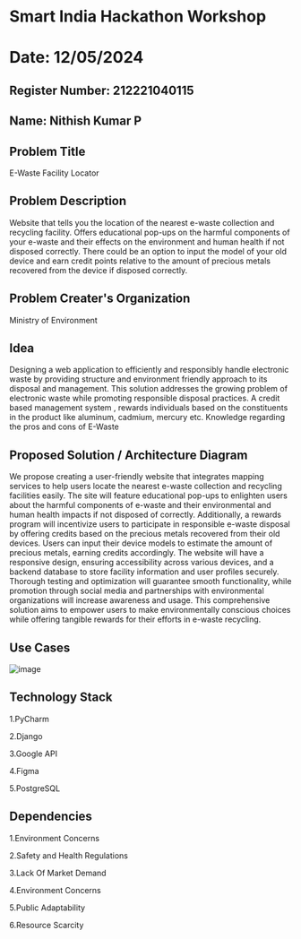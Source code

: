 # Smart India Hackathon Workshop
# Date: 12/05/2024
## Register Number: 212221040115
## Name: Nithish Kumar P
## Problem Title
E-Waste Facility Locator
## Problem Description
Website that tells you the location of the nearest e-waste collection and recycling facility. Offers educational pop-ups on the harmful components of your e-waste and their effects on the environment and human health if not disposed correctly. There could be an option to input the model of your old device and earn credit points relative to the amount of precious metals recovered from the device if disposed correctly.
## Problem Creater's Organization
Ministry of Environment

## Idea

Designing a web application  to efficiently and responsibly handle electronic waste by providing structure and environment friendly approach to its disposal and management.
This solution addresses the growing problem of electronic waste while promoting responsible disposal practices. 
A credit based  management system , rewards individuals based on the constituents in the product like aluminum, cadmium, mercury etc.
Knowledge regarding the pros and cons of E-Waste

## Proposed Solution / Architecture Diagram

We propose creating a user-friendly website that integrates mapping services to help users locate the nearest e-waste collection and recycling facilities easily. The site will feature educational pop-ups to enlighten users about the harmful components of e-waste and their environmental and human health impacts if not disposed of correctly. Additionally, a rewards program will incentivize users to participate in responsible e-waste disposal by offering credits based on the precious metals recovered from their old devices. Users can input their device models to estimate the amount of precious metals, earning credits accordingly. The website will have a responsive design, ensuring accessibility across various devices, and a backend database to store facility information and user profiles securely. Thorough testing and optimization will guarantee smooth functionality, while promotion through social media and partnerships with environmental organizations will increase awareness and usage. This comprehensive solution aims to empower users to make environmentally conscious choices while offering tangible rewards for their efforts in e-waste recycling.


## Use Cases

![image](https://github.com/nithish143257/SIHPS/assets/113762839/fb60f889-a47f-485a-ac1a-dff5f05bf5b7)

## Technology Stack

1.PyCharm

2.Django

3.Google API

4.Figma  

5.PostgreSQL

## Dependencies

1.Environment Concerns

2.Safety and Health Regulations

3.Lack Of Market Demand 

4.Environment Concerns

5.Public Adaptability

6.Resource Scarcity 



